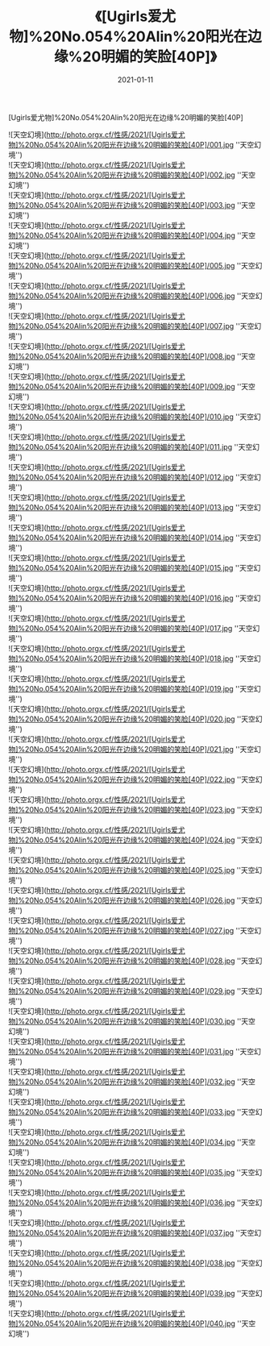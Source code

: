 ﻿---
layout: post
title: 《[Ugirls爱尤物]%20No.054%20Alin%20阳光在边缘%20明媚的笑脸[40P]》
date: 2021-01-11
img: http://photo.orgx.cf/性感/2021/[Ugirls爱尤物]%20No.054%20Alin%20阳光在边缘%20明媚的笑脸[40P]/000.jpg
tags: [美女,性感,泳衣]
---

[Ugirls爱尤物]%20No.054%20Alin%20阳光在边缘%20明媚的笑脸[40P]



![天空幻境](http://photo.orgx.cf/性感/2021/[Ugirls爱尤物]%20No.054%20Alin%20阳光在边缘%20明媚的笑脸[40P]/001.jpg ''天空幻境'')<br>
![天空幻境](http://photo.orgx.cf/性感/2021/[Ugirls爱尤物]%20No.054%20Alin%20阳光在边缘%20明媚的笑脸[40P]/002.jpg ''天空幻境'')<br>
![天空幻境](http://photo.orgx.cf/性感/2021/[Ugirls爱尤物]%20No.054%20Alin%20阳光在边缘%20明媚的笑脸[40P]/003.jpg ''天空幻境'')<br>
![天空幻境](http://photo.orgx.cf/性感/2021/[Ugirls爱尤物]%20No.054%20Alin%20阳光在边缘%20明媚的笑脸[40P]/004.jpg ''天空幻境'')<br>
![天空幻境](http://photo.orgx.cf/性感/2021/[Ugirls爱尤物]%20No.054%20Alin%20阳光在边缘%20明媚的笑脸[40P]/005.jpg ''天空幻境'')<br>
![天空幻境](http://photo.orgx.cf/性感/2021/[Ugirls爱尤物]%20No.054%20Alin%20阳光在边缘%20明媚的笑脸[40P]/006.jpg ''天空幻境'')<br>
![天空幻境](http://photo.orgx.cf/性感/2021/[Ugirls爱尤物]%20No.054%20Alin%20阳光在边缘%20明媚的笑脸[40P]/007.jpg ''天空幻境'')<br>
![天空幻境](http://photo.orgx.cf/性感/2021/[Ugirls爱尤物]%20No.054%20Alin%20阳光在边缘%20明媚的笑脸[40P]/008.jpg ''天空幻境'')<br>
![天空幻境](http://photo.orgx.cf/性感/2021/[Ugirls爱尤物]%20No.054%20Alin%20阳光在边缘%20明媚的笑脸[40P]/009.jpg ''天空幻境'')<br>
![天空幻境](http://photo.orgx.cf/性感/2021/[Ugirls爱尤物]%20No.054%20Alin%20阳光在边缘%20明媚的笑脸[40P]/010.jpg ''天空幻境'')<br>
![天空幻境](http://photo.orgx.cf/性感/2021/[Ugirls爱尤物]%20No.054%20Alin%20阳光在边缘%20明媚的笑脸[40P]/011.jpg ''天空幻境'')<br>
![天空幻境](http://photo.orgx.cf/性感/2021/[Ugirls爱尤物]%20No.054%20Alin%20阳光在边缘%20明媚的笑脸[40P]/012.jpg ''天空幻境'')<br>
![天空幻境](http://photo.orgx.cf/性感/2021/[Ugirls爱尤物]%20No.054%20Alin%20阳光在边缘%20明媚的笑脸[40P]/013.jpg ''天空幻境'')<br>
![天空幻境](http://photo.orgx.cf/性感/2021/[Ugirls爱尤物]%20No.054%20Alin%20阳光在边缘%20明媚的笑脸[40P]/014.jpg ''天空幻境'')<br>
![天空幻境](http://photo.orgx.cf/性感/2021/[Ugirls爱尤物]%20No.054%20Alin%20阳光在边缘%20明媚的笑脸[40P]/015.jpg ''天空幻境'')<br>
![天空幻境](http://photo.orgx.cf/性感/2021/[Ugirls爱尤物]%20No.054%20Alin%20阳光在边缘%20明媚的笑脸[40P]/016.jpg ''天空幻境'')<br>
![天空幻境](http://photo.orgx.cf/性感/2021/[Ugirls爱尤物]%20No.054%20Alin%20阳光在边缘%20明媚的笑脸[40P]/017.jpg ''天空幻境'')<br>
![天空幻境](http://photo.orgx.cf/性感/2021/[Ugirls爱尤物]%20No.054%20Alin%20阳光在边缘%20明媚的笑脸[40P]/018.jpg ''天空幻境'')<br>
![天空幻境](http://photo.orgx.cf/性感/2021/[Ugirls爱尤物]%20No.054%20Alin%20阳光在边缘%20明媚的笑脸[40P]/019.jpg ''天空幻境'')<br>
![天空幻境](http://photo.orgx.cf/性感/2021/[Ugirls爱尤物]%20No.054%20Alin%20阳光在边缘%20明媚的笑脸[40P]/020.jpg ''天空幻境'')<br>
![天空幻境](http://photo.orgx.cf/性感/2021/[Ugirls爱尤物]%20No.054%20Alin%20阳光在边缘%20明媚的笑脸[40P]/021.jpg ''天空幻境'')<br>
![天空幻境](http://photo.orgx.cf/性感/2021/[Ugirls爱尤物]%20No.054%20Alin%20阳光在边缘%20明媚的笑脸[40P]/022.jpg ''天空幻境'')<br>
![天空幻境](http://photo.orgx.cf/性感/2021/[Ugirls爱尤物]%20No.054%20Alin%20阳光在边缘%20明媚的笑脸[40P]/023.jpg ''天空幻境'')<br>
![天空幻境](http://photo.orgx.cf/性感/2021/[Ugirls爱尤物]%20No.054%20Alin%20阳光在边缘%20明媚的笑脸[40P]/024.jpg ''天空幻境'')<br>
![天空幻境](http://photo.orgx.cf/性感/2021/[Ugirls爱尤物]%20No.054%20Alin%20阳光在边缘%20明媚的笑脸[40P]/025.jpg ''天空幻境'')<br>
![天空幻境](http://photo.orgx.cf/性感/2021/[Ugirls爱尤物]%20No.054%20Alin%20阳光在边缘%20明媚的笑脸[40P]/026.jpg ''天空幻境'')<br>
![天空幻境](http://photo.orgx.cf/性感/2021/[Ugirls爱尤物]%20No.054%20Alin%20阳光在边缘%20明媚的笑脸[40P]/027.jpg ''天空幻境'')<br>
![天空幻境](http://photo.orgx.cf/性感/2021/[Ugirls爱尤物]%20No.054%20Alin%20阳光在边缘%20明媚的笑脸[40P]/028.jpg ''天空幻境'')<br>
![天空幻境](http://photo.orgx.cf/性感/2021/[Ugirls爱尤物]%20No.054%20Alin%20阳光在边缘%20明媚的笑脸[40P]/029.jpg ''天空幻境'')<br>
![天空幻境](http://photo.orgx.cf/性感/2021/[Ugirls爱尤物]%20No.054%20Alin%20阳光在边缘%20明媚的笑脸[40P]/030.jpg ''天空幻境'')<br>
![天空幻境](http://photo.orgx.cf/性感/2021/[Ugirls爱尤物]%20No.054%20Alin%20阳光在边缘%20明媚的笑脸[40P]/031.jpg ''天空幻境'')<br>
![天空幻境](http://photo.orgx.cf/性感/2021/[Ugirls爱尤物]%20No.054%20Alin%20阳光在边缘%20明媚的笑脸[40P]/032.jpg ''天空幻境'')<br>
![天空幻境](http://photo.orgx.cf/性感/2021/[Ugirls爱尤物]%20No.054%20Alin%20阳光在边缘%20明媚的笑脸[40P]/033.jpg ''天空幻境'')<br>
![天空幻境](http://photo.orgx.cf/性感/2021/[Ugirls爱尤物]%20No.054%20Alin%20阳光在边缘%20明媚的笑脸[40P]/034.jpg ''天空幻境'')<br>
![天空幻境](http://photo.orgx.cf/性感/2021/[Ugirls爱尤物]%20No.054%20Alin%20阳光在边缘%20明媚的笑脸[40P]/035.jpg ''天空幻境'')<br>
![天空幻境](http://photo.orgx.cf/性感/2021/[Ugirls爱尤物]%20No.054%20Alin%20阳光在边缘%20明媚的笑脸[40P]/036.jpg ''天空幻境'')<br>
![天空幻境](http://photo.orgx.cf/性感/2021/[Ugirls爱尤物]%20No.054%20Alin%20阳光在边缘%20明媚的笑脸[40P]/037.jpg ''天空幻境'')<br>
![天空幻境](http://photo.orgx.cf/性感/2021/[Ugirls爱尤物]%20No.054%20Alin%20阳光在边缘%20明媚的笑脸[40P]/038.jpg ''天空幻境'')<br>
![天空幻境](http://photo.orgx.cf/性感/2021/[Ugirls爱尤物]%20No.054%20Alin%20阳光在边缘%20明媚的笑脸[40P]/039.jpg ''天空幻境'')<br>
![天空幻境](http://photo.orgx.cf/性感/2021/[Ugirls爱尤物]%20No.054%20Alin%20阳光在边缘%20明媚的笑脸[40P]/040.jpg ''天空幻境'')<br>